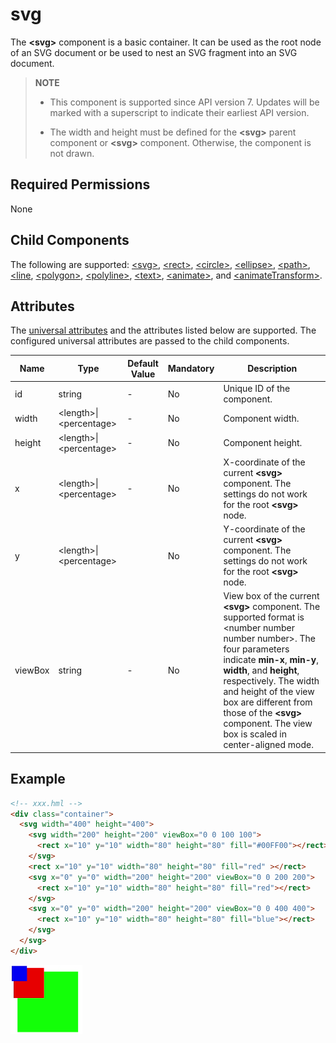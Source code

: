 # svg

The **\<svg>** component is a basic container. It can be used as the root node of an SVG document or be used to nest an SVG fragment into an SVG document.


>  **NOTE**
>  - This component is supported since API version 7. Updates will be marked with a superscript to indicate their earliest API version.
>
>  - The width and height must be defined for the **\<svg>** parent component or **\<svg>** component. Otherwise, the component is not drawn.

## Required Permissions

None


## Child Components

The following are supported: [\<svg>](js-components-svg.md), [\<rect>](js-components-svg-rect.md), [\<circle>](js-components-svg-circle.md), [\<ellipse>](js-components-svg-ellipse.md), [\<path>](js-components-svg-path.md), [\<line](js-components-svg-line.md), [\<polygon>](js-components-svg-polygon.md), [\<polyline>](js-components-svg-polyline.md), [\<text>](js-components-svg-text.md), [\<animate>](js-components-svg-animate.md), and [\<animateTransform>](js-components-svg-animatetransform.md).


## Attributes

The [universal attributes](js-components-svg-common-attributes.md) and the attributes listed below are supported. The configured universal attributes are passed to the child components.

| Name    | Type                               | Default Value | Mandatory | Description                              |
| ------- | ---------------------------------- | ------------- | --------- | ---------------------------------------- |
| id      | string                             | -             | No        | Unique ID of the component.              |
| width   | &lt;length&gt;\|&lt;percentage&gt; | -             | No        | Component width.                         |
| height  | &lt;length&gt;\|&lt;percentage&gt; | -             | No        | Component height.                        |
| x       | &lt;length&gt;\|&lt;percentage&gt; | -             | No        | X-coordinate of the current **\<svg>** component. The settings do not work for the root **\<svg>** node. |
| y       | &lt;length&gt;\|&lt;percentage&gt; |               | No        | Y-coordinate of the current **\<svg>** component. The settings do not work for the root **\<svg>** node. |
| viewBox | string                             | -             | No        | View box of the current **\<svg>** component. The supported format is \<number number number number>. The four parameters indicate **min-x**, **min-y**, **width**, and **height**, respectively. The width and height of the view box are different from those of the **\<svg>** component. The view box is scaled in center-aligned mode. |


## Example

```html
<!-- xxx.hml -->
<div class="container">
  <svg width="400" height="400">
    <svg width="200" height="200" viewBox="0 0 100 100">
      <rect x="10" y="10" width="80" height="80" fill="#00FF00"></rect>
    </svg>
    <rect x="10" y="10" width="80" height="80" fill="red" ></rect>
    <svg x="0" y="0" width="200" height="200" viewBox="0 0 200 200">
      <rect x="10" y="10" width="80" height="80" fill="red"></rect>
    </svg>
    <svg x="0" y="0" width="200" height="200" viewBox="0 0 400 400">
      <rect x="10" y="10" width="80" height="80" fill="blue"></rect>
    </svg>
  </svg>
</div>
```


![en-us_image_0000001173164789](figures/en-us_image_0000001173164789.png)

